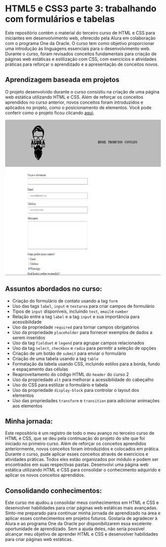 # HTML5 e CSS3 parte 3: trabalhando com formulários e tabelas

Este repositório contém o material do terceiro curso de HTML e CSS para iniciantes em desenvolvimento web, oferecido pela Alura em colaboração com o programa One da Oracle. O curso tem como objetivo proporcionar uma introdução às linguagens essenciais para o desenvolvimento web. Durante o curso, foram revisados conceitos fundamentais para criação de páginas web estáticas e estilização com CSS, com exercícios e atividades práticas para reforçar o aprendizado e a apresentação de conceitos novos.

## Aprendizagem baseada em projetos 

O projeto desenvolvido durante o curso consistiu na criação de uma página web estática utilizando HTML e CSS. Além de reforçar os conceitos aprendidos no curso anterior, novos conceitos foram introduzidos e aplicados no projeto, como o posicionamento de elementos. Você pode conferir como o projeto ficou clicando [aqui](https://emanoelcampos.github.io/html-css-3/).


<div align="center">
<img alt="página projeto" height="503" width="700" src="https://raw.githubusercontent.com/emanoelcampos/html-css-3/master/assets/readme-img.png">
 </div>

## Assuntos abordados no curso:

- Criação do formulário de contato usando a tag `form`
- Uso das tags `label`, `input` e `textarea` para criar campos de formulário
- Tipos de `input` disponíveis, incluindo `text`, `email`e `number`
- Relação entre a tag `label` e a tag `input` e sua importância para acessibilidade
- Uso da propriedade `required` para tornar campos obrigatórios
- Uso da propriedade `placeholder` para fornecer exemplos de dados a serem inseridos
- Uso da tag `fieldset` e `legend` para agrupar campos relacionados
- Uso da tag `select`, `checkbox` e `radio` para permitir a seleção de opções
- Criação de um botão de `submit` para enviar o formulário
- Criação de uma tabela usando a tag `table`
- Formatação da tabela usando CSS, incluindo estilos para a borda, fundo e espaçamento das células
- Reaproveitamento do código HTML do `header` do curso 2
- Uso da propriedade `alt` para melhorar a acessibilidade do cabeçalho
- Uso do CSS para estilizar o formulário e tabela
- Uso da propriedade `display-block` para controlar o layout dos elementos
- Uso das propriedades `transform` e `transition` para adicionar animações aos elementos

## Minha jornada:

Este repositório é um registro de todo o meu avanço no terceiro curso de HTML e CSS, que se deu pela continuação do projeto do site que foi iniciado no primeiro curso. Além de reforçar os conceitos aprendidos anteriormente, novos conceitos foram introduzidos e colocados em prática. Durante o curso, pude aplicar esses conceitos através de exercícios e atividades práticas. Todos eles estão organizados por módulo e podem ser encontrados em suas respectivas pastas. Desenvolvi uma página web estática utilizando HTML e CSS para consolidar o conhecimento adquirido e aplicar os novos conceitos aprendidos.

## Consolidando conhecimentos:

Este curso me ajudou a consolidar meus conhecimentos em HTML e CSS e desenvolver habilidades para criar páginas web estáticas mais avançadas. Sinto-me preparado para continuar minha jornada de aprendizado na área e aplicar esses conhecimentos em projetos futuros. Gostaria de agradecer à Alura e ao programa One da Oracle por disponibilizarem essa excelente oportunidade de aprendizado. Sem a ajuda deles, não seria possível alcançar meu objetivo de aprender HTML e CSS e desenvolver habilidades para criar páginas web estáticas.
